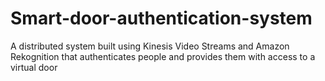 # Smart-door-authentication-system
A distributed system built using Kinesis Video Streams and Amazon Rekognition that authenticates people and provides them with access to a virtual door
